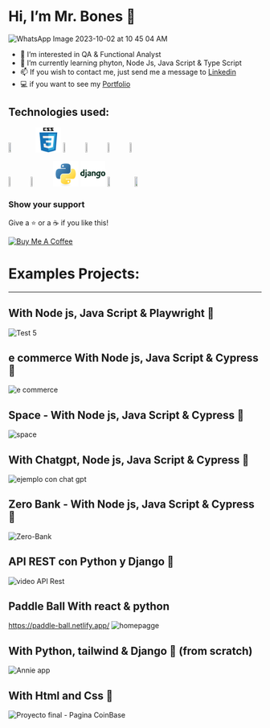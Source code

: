 
# Hi, I’m Mr. Bones 👋

![WhatsApp Image 2023-10-02 at 10 45 04 AM](https://github.com/Hotbones/Hotbones/assets/105388226/1a2ec7cb-1dc6-4fa0-a2a5-0dacc482b160)

- 👀 I’m interested in QA & Functional Analyst
- 🌱 I’m currently learning phyton, Node Js, Java Script & Type Script
- 📫 If you wish to contact me, just send me a message to  [Linkedin](https://www.linkedin.com/in/matiascanadas/)
- 💻 if you want to see my [Portfolio](https://matiascanadas.netlify.app/)


## Technologies used:
  <p align="left">
<img src="https://upload.wikimedia.org/wikipedia/commons/thumb/6/61/HTML5_logo_and_wordmark.svg/800px-HTML5_logo_and_wordmark.svg.png"  width=10% height=10%>
<img src="https://raw.githubusercontent.com/devicons/devicon/master/icons/css3/css3-original-wordmark.svg"  width=10% height=10%>
<img src="https://www.vectorlogo.zone/logos/sqlite/sqlite-icon.svg" width=8% height=8%>
   <img src="https://static.vecteezy.com/system/resources/previews/021/608/790/original/chatgpt-logo-chat-gpt-icon-on-black-background-free-vector.jpg" width=8% height=8%>
   <img src="https://pbs.twimg.com/profile_images/1318604600677527552/stk8sqYZ_400x400.png" width=8% height=8%>
    <img src="https://cdn4.iconfinder.com/data/icons/logos-3/454/nodejs-new-pantone-white-512.png"  width=8% height=8%>
</p> 
<p align="left">
<img src="https://upload.wikimedia.org/wikipedia/commons/thumb/6/6a/JavaScript-logo.png/800px-JavaScript-logo.png"  width=8% height=8%>
  <img src="https://upload.wikimedia.org/wikipedia/commons/thumb/4/4c/Typescript_logo_2020.svg/1200px-Typescript_logo_2020.svg.png"  width=8% height=8%>
<img src="https://raw.githubusercontent.com/devicons/devicon/master/icons/python/python-original.svg" width=10% height=10%> 
<img src="https://raw.githubusercontent.com/github/explore/7456fdff59816d37ef383a6c8f32a26ff7332db2/topics/django/django.png" width=10% height=10%>
  <img src="https://static-00.iconduck.com/assets.00/cypress-icon-2048x2048-swmlmjca.png" width=10% height=10%>
  <img src="https://jmeter.apache.org/images/jmeter_square.svg" width=10% height=10%>
</p>

### Show your support

Give a ⭐ or a ☕ if you like this!

<a href="https://www.buymeacoffee.com/mrbones" target="_blank"><img src="https://cdn.buymeacoffee.com/buttons/v2/default-violet.png" alt="Buy Me A Coffee" height= "60px" width= "217px" ></a>

# Examples Projects: 
------------------------------------



## With Node js, Java Script & Playwright 👀 
![Test 5](https://github.com/Hotbones/Hotbones/assets/105388226/326f5f2d-d41f-4fb0-bde1-327a5d54a727)

## e commerce With Node js, Java Script & Cypress 👀
![e commerce](https://github.com/Hotbones/e.commerce/assets/105388226/6b49176e-8005-4c5c-a761-5a171cc91c3d)

## Space - With Node js, Java Script & Cypress 👀
![space](https://github.com/Hotbones/Space-Beyond/assets/105388226/8c182c55-1ae1-47ab-92c5-7968f78d196f)

## With Chatgpt, Node js, Java Script & Cypress 👀
![ejemplo con chat gpt](https://github.com/Hotbones/Ejemplo-usando-Chatgpt/assets/105388226/a6c572d8-5381-4217-879a-847f7da886ce)

## Zero Bank - With Node js, Java Script & Cypress 👀 
![Zero-Bank](https://github.com/Hotbones/Hotbones/assets/105388226/3182c46c-f119-47c3-a25a-bdc46d15a697)

## API REST con Python y Django 👀
![video API Rest](https://github.com/Hotbones/API-Rest/assets/105388226/b5079c09-db0a-4738-9601-3a9f66bbe140)

## Paddle Ball With react & python
https://paddle-ball.netlify.app/
![homepagge](https://user-images.githubusercontent.com/105388226/204401748-ca0dbbf3-8427-4c28-ae3b-d0638c83e5fe.png)

## With Python, tailwind & Django 👀 (from scratch)
![Annie app](https://user-images.githubusercontent.com/105388226/197311028-d319f07d-17d6-4a72-85d7-394cf09b0051.png)

## With Html and Css 👀
![Proyecto final - Pagina CoinBase](https://user-images.githubusercontent.com/105388226/182053320-70bd0b6b-f4cd-4b34-8821-9f1dd02f2c9a.jpg)




